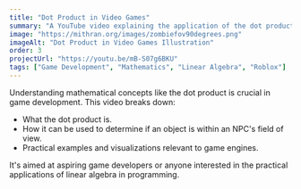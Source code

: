 ```yaml
---
title: "Dot Product in Video Games"
summary: "A YouTube video explaining the application of the dot product for NPC field of view in game development."
image: "https://mithran.org/images/zombiefov90degrees.png"
imageAlt: "Dot Product in Video Games Illustration"
order: 3
projectUrl: "https://youtu.be/mB-S07g6BKU"
tags: ["Game Development", "Mathematics", "Linear Algebra", "Roblox"]
---
```


Understanding mathematical concepts like the dot product is crucial in game development. This video breaks down:
*   What the dot product is.
*   How it can be used to determine if an object is within an NPC's field of view.
*   Practical examples and visualizations relevant to game engines.

It's aimed at aspiring game developers or anyone interested in the practical applications of linear algebra in programming.